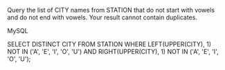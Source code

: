 Query the list of CITY names from STATION that do not start with vowels and do not end with vowels. Your result cannot contain duplicates.

MySQL


SELECT DISTINCT CITY
FROM STATION
WHERE LEFT(UPPER(CITY), 1) NOT IN ('A', 'E', 'I', 'O', 'U') AND
RIGHT(UPPER(CITY), 1) NOT IN ('A', 'E', 'I', 'O', 'U');
